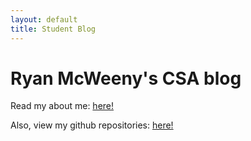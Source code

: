 ```yaml
---
layout: default
title: Student Blog
---
```


# Ryan McWeeny's CSA blog

Read my about me: [here!](https://ryanrob327.github.io/CSA/about)

Also, view my github repositories: [here!](https://github.com/Ryanrob327?tab=repositories)